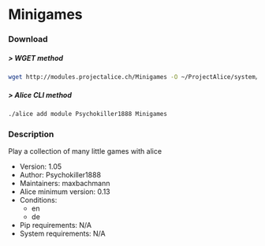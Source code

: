 # Minigames

### Download

##### > WGET method
```bash
wget http://modules.projectalice.ch/Minigames -O ~/ProjectAlice/system/moduleInstallTickets/Minigames.install
```

##### > Alice CLI method
```bash
./alice add module Psychokiller1888 Minigames
```

### Description
Play a collection of many little games with alice

- Version: 1.05
- Author: Psychokiller1888
- Maintainers: maxbachmann
- Alice minimum version: 0.13
- Conditions:
  - en
  - de
- Pip requirements: N/A
- System requirements: N/A

